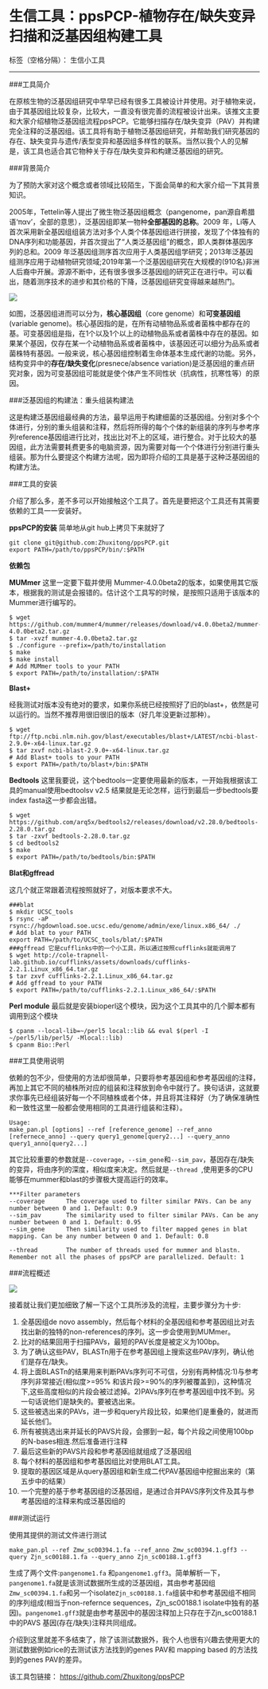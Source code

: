 # 生信工具：ppsPCP-植物存在/缺失变异扫描和泛基因组构建工具

标签（空格分隔）： 生信小工具

---

###工具简介

在原核生物的泛基因组研究中早早已经有很多工具被设计并使用。对于植物来说，由于其基因组比较复杂，比较大，一直没有很完善的流程被设计出来。该推文主要和大家介绍植物泛基因组流程ppsPCP。它能够扫描存在/缺失变异（PAV）并构建完全注释的泛基因组。该工具将有助于植物泛基因组研究，并帮助我们研究基因的存在、缺失变异与遗传/表型变异和基因组多样性的联系。当然以我个人的见解是，该工具也适合其它物种关于存在/缺失变异和构建泛基因组的研究。



###背景简介

为了预防大家对这个概念或者领域比较陌生，下面会简单的和大家介绍一下其背景知识。

2005年，Tettelin等人提出了微生物泛基因组概念（pangenome，pan源自希腊语‘παν’，全部的意思），泛基因组即某一物种**全部基因的总称**。2009 年，Li等人首次采用新全基因组组装方法对多个人类个体基因组进行拼接，发现了个体独有的DNA序列和功能基因，并首次提出了“人类泛基因组”的概念，即人类群体基因序列的总和。2009 年泛基因组测序首次应用于人类基因组学研究；2013年泛基因组测序应用于动植物研究领域;2019年第一个泛基因组研究在大规模的(910名)非洲人后裔中开展。源源不断中，还有很多很多泛基因组的研究正在进行中。可以看出，随着测序技术的进步和其价格的下降，泛基因组研究变得越来越热门。

![][1]


如图，泛基因组进而可以分为，**核心基因组**（core genome）和**可变基因组** (variable genome)。核心基因指的是，在所有动植物品系或者菌株中都存在的基。可变基因组是指，在1个以及1个以上的动植物品系或者菌株中存在的基因。如果某个基因，仅存在某一个动植物品系或者菌株中，该基因还可以细分为品系或者菌株特有基因。一般来说，核心基因组控制着生命体基本生成代谢的功能。另外，结构变异中的**存在/缺失变化**(presnece/absence variation)是泛基因组的重点研究对象，因为可变基因组可能就是使个体产生不同性状（抗病性，抗寒性等）的原因。


###泛基因组的构建法：重头组装构建法



这是构建泛基因组最经典的方法，最早运用于构建细菌的泛基因组。分别对多个个体进行，分别的重头组装和注释，然后将所得的每个个体的新组装的序列与参考序列reference基因组进行比对，找出比对不上的区域，进行整合。对于比较大的基因组，此方法需要耗费更多的电脑资源，因为需要对每一个个体进行分别进行重头组装。那为什么要提这个构建方法呢，因为即将介绍的工具是基于这种泛基因组的构建方法。


###工具的安装

介绍了那么多，差不多可以开始接触这个工具了。首先是要把这个工具还有其需要依赖的工具一一安装好。

**ppsPCP的安装**
简单地从git hub上拷贝下来就好了
```
git clone git@github.com:Zhuxitong/ppsPCP.git
export PATH=/path/to/ppsPCP/bin/:$PATH
```
**依赖包**

**MUMmer**
这里一定要下载并使用 Mummer-4.0.0beta2的版本，如果使用其它版本，根据我的测试是会报错的。估计这个工具写的时候，是按照只适用于该版本的Mummer进行编写的。
```
$ wget https://github.com/mummer4/mummer/releases/download/v4.0.0beta2/mummer-4.0.0beta2.tar.gz
$ tar -xvzf mummer-4.0.0beta2.tar.gz
$ ./configure --prefix=/path/to/installation
$ make
$ make install
# Add MUMmer tools to your PATH
$ export PATH=/path/to/installation/:$PATH
```

**Blast+**

经我测试对版本没有绝对的要求，如果你系统已经按照好了旧的blast+，依然是可以运行的。当然不推荐用很旧很旧的版本（好几年没更新过那种）。
```
$ wget ftp://ftp.ncbi.nlm.nih.gov/blast/executables/blast+/LATEST/ncbi-blast-2.9.0+-x64-linux.tar.gz
$ tar zxvf ncbi-blast-2.9.0+-x64-linux.tar.gz
# Add Blast+ tools to your PATH
$ export PATH=/path/to/blast+/bin:$PATH
```


**Bedtools**
这里我要说，这个bedtools一定要使用最新的版本，一开始我根据该工具的manual使用bedtoolsv v2.5 结果就是无论怎样，运行到最后一步bedtools要index fasta这一步都会出错。
```
$ wget https://github.com/arq5x/bedtools2/releases/download/v2.28.0/bedtools-2.28.0.tar.gz
$ tar -zxvf bedtools-2.28.0.tar.gz
$ cd bedtools2
$ make
$ export PATH=/path/to/bedtools/bin:$PATH
```

**Blat和gffread**

这几个就正常跟着流程按照就好了，对版本要求不大。
```
###blat
$ mkdir UCSC_tools
$ rsync -aP rsync://hgdownload.soe.ucsc.edu/genome/admin/exe/linux.x86_64/ ./
# Add blat to your PATH
export PATH=/path/to/UCSC_tools/blat/:$PATH
###gffread 它是cufflinks中的一个小工具，所以通过按照cufflinks就能调用了
$ wget http://cole-trapnell-lab.github.io/cufflinks/assets/downloads/cufflinks-2.2.1.Linux_x86_64.tar.gz
$ tar zxvf cufflinks-2.2.1.Linux_x86_64.tar.gz
# Add gffread to your PATH
$ export PATH=/path/to/cufflinks-2.2.1.Linux_x86_64/:$PATH

```

**Perl module**
最后就是安装bioperl这个模块，因为这个工具其中的几个脚本都有调用到这个模块

```
$ cpanm --local-lib=~/perl5 local::lib && eval $(perl -I ~/perl5/lib/perl5/ -Mlocal::lib)
$ cpanm Bio::Perl
```



###工具使用说明


依赖的包不少，但使用的方法却很简单，只要将参考基因组和参考基因组的注释，再加上其它不同的植株所对应的组装和注释放到命令中就行了。换句话讲，这就要求你事先已经组装好每一个不同植株或者个体，并且将其注释好（为了确保准确性和一致性这里一般都会使用相同的工具进行组装和注释）。
```
Usage: 
make_pan.pl [options] --ref [reference_genome] --ref_anno [refernece_anno] --query query1_genome[query2...] --query_anno query1_anno[query2...] 
```

其它比较重要的参数就是`--coverage`，`--sim_gene`和`--sim_pav`，基因存在/缺失的变异，将由序列的深度，相似度来决定。然后就是`--thread `,使用更多的CPU能够在mummer和blast的步骤极大提高运行的效率。

```
***Filter parameters
--coverage      The coverage used to filter similar PAVs. Can be any number between 0 and 1. Default: 0.9
--sim_pav       The similarity used to filter similar PAVs. Can be any number between 0 and 1. Default: 0.95
--sim_gene      Then similarity used to filter mapped genes in blat mapping. Can be any number between 0 and 1. Default: 0.8

--thread        The number of threads used for mummer and blastn. Remember not all the phases of ppsPCP are parallelized. Default: 1
```



###流程概述

![][2]


接着就让我们更加细致了解一下这个工具所涉及的流程，主要步骤分为十步:

 1. 全基因组de novo assembly，然后每个材料的全基因组和参考基因组比对去找出新的独特的non-references的序列。这一步会使用到MUMmer。
 2. 比对的结果回用于扫描PAVs，最短的PAV长度是被定义为100bp。
 3. 为了确认这些PAV，BLASTn用于在参考基因组上搜索这些PAV序列，确认他们是存在/缺失。
 4. 将上面BLASTn的结果用来判断PAVs序列可不可信，分别有两种情况:1)与参考序列非常接近(相似度>=95% 和该片段>=90%的序列被覆盖到)，这种情况下,这些高度相似的片段会被过滤掉。2)PAVs序列在参考基因组中找不到。另一句话说他们是缺失的。要被选出来。
 5. 这些被选出来的PAVs，进一步和query片段比较，如果他们是重叠的，就进而延长他们。
 6. 所有被挑选出来并延长的PAVS片段，会挪到一起，每个片段之间使用100bp的N-bases相连.然后准备进行注释
 7. 最后这些新的PAVS片段和参考基因组就组成了泛基因组
 8. 每个材料的基因组和参考基因组比对使用BLAT工具。
 9. 提取的基因区域是从query基因组和新生成二代PAV基因组中挖掘出来的（第五步中的结果）
 10. 一个完整的基于参考基因组的泛基因组，是通过合并PAVS序列文件及其与参考基因组的注释来构成泛基因组的

###测试运行

使用其提供的测试文件进行测试

```
make_pan.pl --ref Zmw_sc00394.1.fa --ref_anno Zmw_sc00394.1.gff3 --query Zjn_sc00188.1.fa --query_anno Zjn_sc00188.1.gff3
```

生成了两个文件:`pangenome1.fa` 和`pangenome1.gff3`。简单解析一下，`pangenome1.fa`就是该测试数据所生成的泛基因组，其由参考基因组`Zmw_sc00394.1.fa`和另一个isolate`Zjn_sc00188.1.fa`组装中和参考基因组不相同的序列组成(相当于non-refernce sequences，Zjn_sc00188.1 isolate中独有的基因)。`pangenome1.gff3`就是由参考基因中的基因注释加上只存在于Zjn_sc00188.1中的PAVS 基因(存在/缺失)注释共同组成。

介绍到这里就差不多结束了，除了该测试数据外，我个人也很有兴趣去使用更大的测试数据例如rice的去测试该方法找到的genes PAV和 mapping based 的方法找到的genes PAV的差异。


该工具包链接：
https://github.com/Zhuxitong/ppsPCP





  [1]: https://static.xmt.cn/3835159655856091237.png
  [2]: http://cbi.hzau.edu.cn/ppsPCP/images/pipeline.png